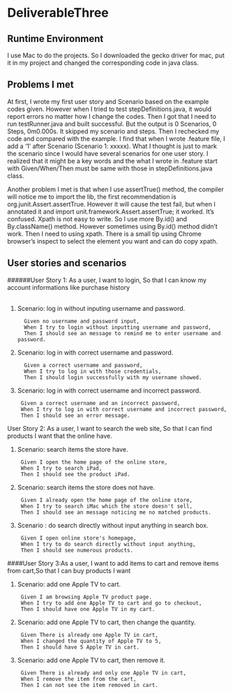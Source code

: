 # DeliverableThree
Runtime Environment
----------------------
I use Mac to do the projects. So I downloaded the gecko driver for mac, put it in my project and changed the corresponding code in java class.

Problems I met
--------------------
At first, I wrote my first user story and Scenario based on the example codes given. However when I tried to test stepDefinitions.java, it would report errors no matter how I change the codes. Then I got that I need to run testRunner.java and built successful. But the output is 0 Scenarios, 0 Steps, 0m0.000s. It skipped my scenario and steps. Then I rechecked my code and compared with the example. I find that when I wrote .feature file, I add a ‘1’ after Scenario (Scenario 1: xxxxx). What I thought is just to mark the scenario since I would have several scenarios for one user story.  I realized that it might be a key words and the what I wrote in .feature start with Given/When/Then must be same with those in stepDefinitions.java class. 

Another problem I met is that when I use assertTrue() method, the compiler will notice me to import the lib, the first recommendation  is org.junit.Assert.assertTrue. However it will cause the test fail, but when I annotated it and import unit.framework.Assert.assertTrue; it worked. It’s confused.
Xpath is not easy to write. So I use more By.id() and By.className() method. However sometimes using By.id() method didn’t work. Then I need to using xpath. There is a small tip using Chrome browser’s inspect to select the element you want and can do copy xpath.

User stories and scenarios
--------------------
######User Story 1: As a user, I want to login, So that I can know my account informations like purchase history</br>  

1) Scenario: log in without inputing username and password.  

	     Given no username and password input,
         When I try to login without inputting username and password,
         Then I should see an message to remind me to enter username and password.	  
	     
2) Scenario: log in with correct username and password.  

	     Given a correct username and password,
         When I try to log in with those credentials,
         Then I should login successfully with my username showed.	     
	     
3) Scenario: log in with correct username and incorrect password.  

	    Given a correct username and an incorrect password,
        When I try to log in with correct username and incorrect password,
        Then I should see an error message.
	    
User Story 2: As a user, I want to search the web site, So that I can find products I want that the online have.  

1) Scenario: search items the store have.  

	    Given I open the home page of the online store,	    
        When I try to search iPad,
        Then I should see the product iPad.    
	    
2) Scenario: search items the store does not have.  

        Given I already open the home page of the online store, 
        When I try to search iMac which the store doesn't sell, 
        Then I should see an message noticing me no matched products.   
	    
3) Scenario : do search directly without input anything in search box.  

	    Given I open online store's homepage,
        When I try to do search directly without input anything,
        Then I should see numerous products.  
	    	    
####User Story 3:As a user, I want to add items to cart and remove items from cart,So that I can buy products I want</br>  

1) Scenario: add one Apple TV to cart.    

	    Given I am browsing Apple TV product page.
        When I try to add one Apple TV to cart and go to checkout,
        Then I should have one Apple TV in my cart.	    
	    
2) Scenario: add one Apple TV to cart, then change the quantity.  

	    Given There is already one Apple TV in cart,
        When I changed the quantity of Apple TV to 5,
        Then I should have 5 Apple TV in cart.  
	    
3) Scenario: add one Apple TV to cart, then remove it.  

	    Given There is already and only one Apple TV in cart,
        When I remove the item from the cart,
        Then I can not see the item removed in cart.
